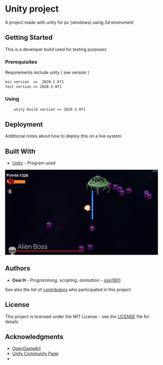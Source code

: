 # Unity project

A project made with unity for pc (windows) using 2d enviroment

## Getting Started

This is a developer build used for testing purposes 

### Prerequisites

Requirements include unity ( see version )

```
min version  ==  2020.1.6f1
test version == 2020.3.0f1
```

### Using
```
	unity build version == 2020.3.0f1
```




## Deployment

 Additional notes about how to deploy this on a live system

## Built With

* [Unity](https://unity.com/) - Program used


![Game-ScreenShot.jpg](https://github.com/ossi1801/readme-images/blob/main/AlienBoss.jpg)


## Authors

* **Ossi H** - *Programming, scripting, animation* - [ossi1801](https://github.com/ossi1801)


See also the list of [contributors](https://github.com/your/project/contributors) who participated in this project.

## License

This project is licensed under the MIT License - see the [LICENSE](LICENSE) file for details

## Acknowledgments

* [OpenGameArt](https://opengameart.org/)
* [Unity Community Page](https://answers.unity.com/)
* 